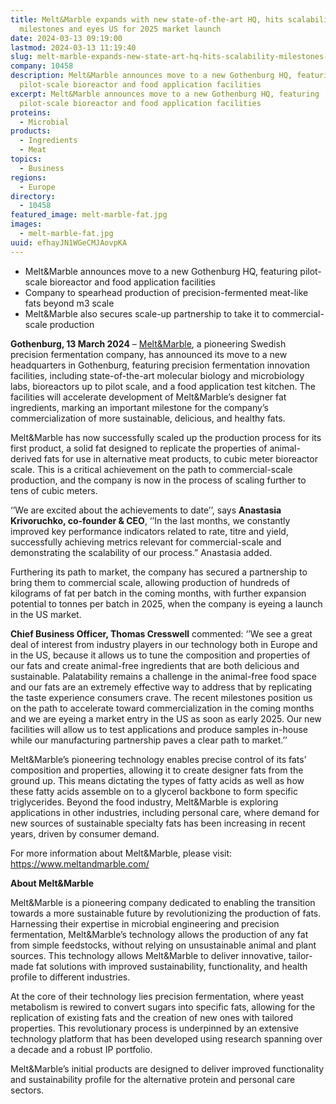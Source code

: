 ```yaml
---
title: Melt&Marble expands with new state-of-the-art HQ, hits scalability
  milestones and eyes US for 2025 market launch
date: 2024-03-13 09:19:00
lastmod: 2024-03-13 11:19:40
slug: melt-marble-expands-new-state-art-hq-hits-scalability-milestones-eyes-us-2025-market-launch
company: 10458
description: Melt&Marble announces move to a new Gothenburg HQ, featuring
  pilot-scale bioreactor and food application facilities
excerpt: Melt&Marble announces move to a new Gothenburg HQ, featuring
  pilot-scale bioreactor and food application facilities
proteins:
  - Microbial
products:
  - Ingredients
  - Meat
topics:
  - Business
regions:
  - Europe
directory:
  - 10458
featured_image: melt-marble-fat.jpg
images:
  - melt-marble-fat.jpg
uuid: efhayJN1WGeCMJAovpKA
---
```

* Melt&Marble announces move to a new Gothenburg HQ, featuring pilot-scale bioreactor and food application facilities
* Company to spearhead production of precision-fermented meat-like fats beyond m3 scale
* Melt&Marble also secures scale-up partnership to take it to commercial-scale production

**Gothenburg, 13 March 2024** – [Melt&Marble](https://www.meltandmarble.com/), a pioneering Swedish precision fermentation company, has announced its move to a new headquarters in Gothenburg, featuring precision fermentation innovation facilities, including state-of-the-art molecular biology and microbiology labs, bioreactors up to pilot scale, and a food application test kitchen. The facilities will accelerate development of Melt&Marble’s designer fat ingredients, marking an important milestone for the company’s commercialization of more sustainable, delicious, and healthy fats.

Melt&Marble has now successfully scaled up the production process for its first product, a solid fat designed to replicate the properties of animal-derived fats for use in alternative meat products, to cubic meter bioreactor scale. This is a critical achievement on the path to commercial-scale production, and the company is now in the process of scaling further to tens of cubic meters.

‘’We are excited about the achievements to date’’, says **Anastasia Krivoruchko, co-founder & CEO**, ‘’In the last months, we constantly improved key performance indicators related to rate, titre and yield, successfully achieving metrics relevant for commercial-scale and demonstrating the scalability of our process.” Anastasia added.

Furthering its path to market, the company has secured a partnership to bring them to commercial scale, allowing production of hundreds of kilograms of fat per batch in the coming months, with further expansion potential to tonnes per batch in 2025, when the company is eyeing a launch in the US market.

**Chief Business Officer, Thomas Cresswell** commented: ‘’We see a great deal of interest from industry players in our technology both in Europe and in the US, because it allows us to tune the composition and properties of our fats and create animal-free ingredients that are both delicious and sustainable. Palatability remains a challenge in the animal-free food space and our fats are an extremely effective way to address that by replicating the taste experience consumers crave. The recent milestones position us on the path to accelerate toward commercialization in the coming months and we are eyeing a market entry in the US as soon as early 2025. Our new facilities will allow us to test applications and produce samples in-house while our manufacturing partnership paves a clear path to market.’’

Melt&Marble’s pioneering technology enables precise control of its fats’ composition and properties, allowing it to create designer fats from the ground up. This means dictating the types of fatty acids as well as how these fatty acids assemble on to a glycerol backbone to form specific triglycerides. Beyond the food industry, Melt&Marble is exploring applications in other industries, including personal care, where demand for new sources of sustainable specialty fats has been increasing in recent years, driven by consumer demand.

For more information about Melt&Marble, please visit: <https://www.meltandmarble.com/>

**About Melt&Marble**

Melt&Marble is a pioneering company dedicated to enabling the transition towards a more sustainable future by revolutionizing the production of fats. Harnessing their expertise in microbial engineering and precision fermentation, Melt&Marble’s technology allows the production of any fat from simple feedstocks, without relying on unsustainable animal and plant sources. This technology allows Melt&Marble to deliver innovative, tailor-made fat solutions with improved sustainability, functionality, and health profile to different industries.

At the core of their technology lies precision fermentation, where yeast metabolism is rewired to convert sugars into specific fats, allowing for the replication of existing fats and the creation of new ones with tailored properties. This revolutionary process is underpinned by an extensive technology platform that has been developed using research spanning over a decade and a robust IP portfolio.

Melt&Marble’s initial products are designed to deliver improved functionality and sustainability profile for the alternative protein and personal care sectors.
